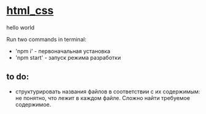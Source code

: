 # [html_css](https://kassdd.github.io/html_css/)

hello world

Run two commands in terminal:
- 'npm i' - первоначальная установка
- 'npm start' - запуск режима разработки

## to do:
- структурировать названия  файлов в соответствии с их содержимым: не понятно, что лежит в каждом файле. Сложно найти требуемое содержимое.